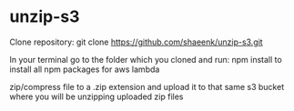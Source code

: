 # unzip-s3

Clone repository: git clone https://github.com/shaeenk/unzip-s3.git

In your terminal go to the folder which you cloned and run: npm install
to install all npm packages for aws lambda 

zip/compress file to a .zip extension and upload it to that same s3 bucket where you will be unzipping uploaded zip files